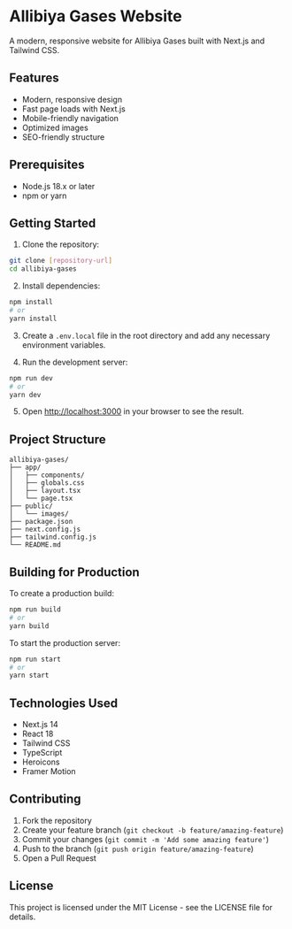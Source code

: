 # Allibiya Gases Website

A modern, responsive website for Allibiya Gases built with Next.js and Tailwind CSS.

## Features

- Modern, responsive design
- Fast page loads with Next.js
- Mobile-friendly navigation
- Optimized images
- SEO-friendly structure

## Prerequisites

- Node.js 18.x or later
- npm or yarn

## Getting Started

1. Clone the repository:
```bash
git clone [repository-url]
cd allibiya-gases
```

2. Install dependencies:
```bash
npm install
# or
yarn install
```

3. Create a `.env.local` file in the root directory and add any necessary environment variables.

4. Run the development server:
```bash
npm run dev
# or
yarn dev
```

5. Open [http://localhost:3000](http://localhost:3000) in your browser to see the result.

## Project Structure

```
allibiya-gases/
├── app/
│   ├── components/
│   ├── globals.css
│   ├── layout.tsx
│   └── page.tsx
├── public/
│   └── images/
├── package.json
├── next.config.js
├── tailwind.config.js
└── README.md
```

## Building for Production

To create a production build:

```bash
npm run build
# or
yarn build
```

To start the production server:

```bash
npm run start
# or
yarn start
```

## Technologies Used

- Next.js 14
- React 18
- Tailwind CSS
- TypeScript
- Heroicons
- Framer Motion

## Contributing

1. Fork the repository
2. Create your feature branch (`git checkout -b feature/amazing-feature`)
3. Commit your changes (`git commit -m 'Add some amazing feature'`)
4. Push to the branch (`git push origin feature/amazing-feature`)
5. Open a Pull Request

## License

This project is licensed under the MIT License - see the LICENSE file for details. 